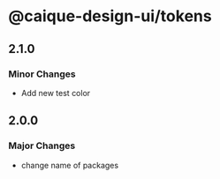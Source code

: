 # @caique-design-ui/tokens

## 2.1.0

### Minor Changes

- Add new test color

## 2.0.0

### Major Changes

- change name of packages
